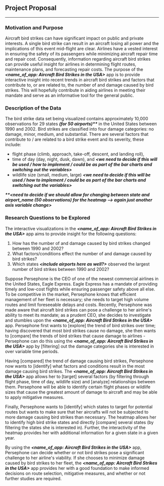 ## __Project Proposal__  

---

### __Motivation and Purpose__  
Aircraft bird strikes can have significant impact on public and private interests. A single bird strike can result in an aircraft losing all power and the implications of this event mid-flight are clear. Airlines have a vested interest in ensuring the safety of its passengers while minimizing aircraft repair time and repair cost. Consequently, information regarding aircraft bird strikes can provide useful insight for airlines in determining flight routes, maintenance plans, and forecasting repair costs. The purpose of the ___<name_of_app: Aircraft Bird Strikes in the USA>___ app is to provide interactive insight into recent trends in aircraft bird strikes and factors that contribute to, or are related to, the number of and damage caused by bird strikes. This will hopefully contribute in aiding airlines in meeting their mandate and serve as an informative tool for the general public.

### __Description of the Data__  

The bird strike data set being visualized contains approximately 10,000 observations for 29 states ___(for 50 airports)\*\*___ in the United States between 1990 and 2002. Bird strikes are classified into four damage categories: no damage, minor, medium, and substantial. There are several factors that contribute to / are related to a bird strike event and its severity, these <may> include:   

- flight phase (climb, approach, take-off, descent, and landing roll),  
- time of day (day, night, dusk, dawn), and ___<we need to decide if this will be used / how to implement / could be as part of the bar charts and switching out the variables>___   
-  wildlife size (small, medium, large) ___<we need to decide if this will be used / how to implement / could be as part of the bar charts and switching out the variables>___  

___\*\*<need to decide if we should allow for changing between state and airport_name (50 observations) for the heatmap --> again just another axis variable change>___


### __Research Questions to be Explored__  
    
The interactive visualizations in the ___<name_of_app: Aircraft Bird Strikes in the USA>___ app aims to provide insight for the following questions:  

1. How has the number of and damage caused by bird strikes changed between 1990 and 2002?  
2. What factors/conditions effect the number of and damage caused by bird strikes?  
3. Which states ___<include airports here as well?>___ observed the largest number of bird strikes between 1990 and 2002?

Suppose Persephone is the CEO of one of the newest commercial airlines in the United States, Eagle Express.  Eagle Express has a mandate of providing timely and low-cost flights while ensuring passenger safety above all else. To be competitive in the market, Persephone knows that efficient management of her fleet is necessary; she needs to target high volume routes and limit foreseeable delays and costs. Recently, Persephone was made aware that aircraft bird strikes can pose a challenge to her airline's ability to meet its mandate; as a prudent CEO, she decides to investigate and stumbles upon the  ___<name_of_app: Aircraft Bird Strikes in the USA>___ app. Persephone first wants to [explore] the trend of bird strikes over time; having discovered that most bird strikes cause no damage, she then wants to [compare] the trends of bird strikes that cause damage to airlines - Persephone can do this using the ___<name_of_app: Aircraft Bird Strikes in the USA>___ app by [filtering] out the damage categories she is interested in over variable time periods.    

Having [compared] the trend of damage causing bird strikes, Persephone now wants to [identify] what factors and conditions result in the most damage causing bird strikes. The ___<name_of_app: Aircraft Bird Strikes in the USA>___ app allows her to [target] several factors (by filtering through flight phase, time of day, wildlife size) and [analyze] relationships between them. Persephone will be able to identify certain flight phases or wildlife sizes that cause the greatest amount of damage to aircraft and may be able to apply mitigative measures.    

Finally, Persephone wants to [identify] which states to target for potential routes but wants to make sure that her aircrafts will not be subjected to more damage causing bird strikes than necessary. The heatmap allows her to identify high bird strike states and directly [compare] several states (by filtering the states she is interested in). Further, the interactivity of the heatmap provides her with additional information for a given state in a given year.     

By using the ___<name_of_app: Aircraft Bird Strikes in the USA>___ app, Persephone can decide whether or not bird strikes pose a significant challenge to her airline's viability. If she chooses to minimize damage caused by bird strikes to her fleet, the ___<name_of_app: Aircraft Bird Strikes in the USA>___ app provides her with a good foundation to make informed decisions on route selection, mitigative measures, and whether or not further studies are required.